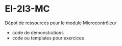 # EI-2I3-MC
Dépot de ressources pour le module Microcontrôleur 
- code de démonstrations
- code ou templates pour exercices
